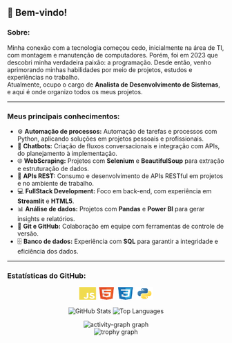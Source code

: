 ## 👋 Bem-vindo!
### Sobre:
Minha conexão com a tecnologia começou cedo, inicialmente na área de TI, com montagem e manutenção de computadores. Porém, foi em 2023 que descobri minha verdadeira paixão: a programação. Desde então, venho aprimorando minhas habilidades por meio de projetos, estudos e experiências no trabalho.  
Atualmente, ocupo o cargo de **Analista de Desenvolvimento de Sistemas**, e aqui é onde organizo todos os meus projetos.

---
### Meus principais conhecimentos:
- ⚙️ **Automação de processos:** Automação de tarefas e processos com Python, aplicando soluções em projetos pessoais e profissionais.
- 🤖 **Chatbots:** Criação de fluxos conversacionais e integração com APIs, do planejamento à implementação.
- 🌐 **WebScraping:** Projetos com **Selenium** e **BeautifulSoup** para extração e estruturação de dados.
- 🔗 **APIs REST:** Consumo e desenvolvimento de APIs RESTful em projetos e no ambiente de trabalho.
- 💻 **FullStack Development:** Foco em back-end, com experiência em **Streamlit** e **HTML5**.
- 📊 **Análise de dados:** Projetos com **Pandas** e **Power BI** para gerar insights e relatórios.
- 🌱 **Git e GitHub:** Colaboração em equipe com ferramentas de controle de versão.
- 🗄️ **Banco de dados:** Experiência com **SQL** para garantir a integridade e eficiência dos dados.
---
### Estatísticas do GitHub:
<div align="center">
  <img alt="Guyb-Js" height="30" width="40" src="https://raw.githubusercontent.com/devicons/devicon/master/icons/javascript/javascript-plain.svg">
  <img alt="Guyb-HTML" height="30" width="40" src="https://raw.githubusercontent.com/devicons/devicon/master/icons/html5/html5-original.svg">
  <img alt="Guyb-CSS" height="30" width="40" src="https://raw.githubusercontent.com/devicons/devicon/master/icons/css3/css3-original.svg">
  <img alt="Guyb-Python" height="30" width="40" src="https://raw.githubusercontent.com/devicons/devicon/master/icons/python/python-original.svg">
</div>

<p align="center">
  <img src="https://github-readme-stats.vercel.app/api?username=GuybsonDev&show_icons=true&theme=radical" alt="GitHub Stats" width="45%" />
  <img src="https://github-readme-stats.vercel.app/api/top-langs/?username=GuybsonDev&layout=compact&theme=radical" alt="Top Languages" width="49%" />
</p>

<div align="center">
  <img src="https://github-readme-activity-graph.vercel.app/graph?username=GuybsonDev&radius=16&theme=github&area=true&hide_border=true" height="300" alt="activity-graph graph" />
</div>

<div align="center">
  <img src="https://github-profile-trophy.vercel.app?username=GuybsonDev&theme=radical&column=-1&row=1&margin-w=8&margin-h=8&no-bg=true&no-frame=true&order=4" height="150" alt="trophy graph" />
</div>

